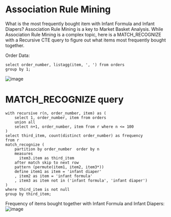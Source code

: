 # Association Rule Mining
What is the most frequently bought item with Infant Formula and Infant Diapers? Association Rule Mining is a key to Market Basket Analysis. While Association Rule Mining is a complex topic, here is a MATCH_RECOGNIZE with a Recursive CTE query to figure out what items most frequently bought together. 


Order Data:
```
select order_number, listagg(item, ', ') from orders
group by 1;
```
![image](https://user-images.githubusercontent.com/9682332/209956032-ec19cb2c-1826-4ffc-bec0-e65e04003e62.png)


# MATCH_RECOGNIZE query 
```
with recursive r(n, order_number, item) as (
    select 1, order_number, item from orders
    union all
    select n+1, order_number, item from r where n <= 100
)
select third_item, count(distinct order_number) as frequency 
from r
match_recognize (
    partition by order_number  order by n
    measures
      item3.item as third_item
    after match skip to next row
    pattern (permute(item1, item2, item3*))
    define item1 as item = 'infant diaper'
    , item2 as item = 'infant formula'
    , item3 as item not in ('infant formula', 'infant diaper')
)
where third_item is not null
group by third_item;
```

Frequency of items bought together with Infant Formula and Infant Diapers:
![image](https://user-images.githubusercontent.com/9682332/209956337-446a56dc-1574-4ff6-a90e-aa79b4eaf155.png)
